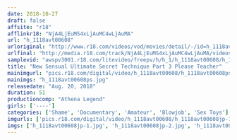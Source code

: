 ```yaml
---
date: 2018-10-27
draft: false
affsite: "r18"
afflinkr18: "NjA4LjEuMS4xLjAuMC4wLjAuMA"
url: "h_1118avt00608"
urloriginal: "http://www.r18.com/videos/vod/movies/detail/-/id=h_1118avt00608"
urlfinal: "http://media.r18.com/track/NjA4LjEuMS4xLjAuMC4wLjAuMA/videos/vod/movies/detail/-/id=h_1118avt00608"
samplevid: "awspv3001.r18.com/litevideo/freepv/h/h_1/h_1118avt00608/h_1118avt00608_dmb_s.mp4"
title: "New Sensual Ultimate Secret Technique Part 3 Please Teacher"
mainimgurl: "pics.r18.com/digital/video/h_1118avt00608/h_1118avt00608ps.jpg"
mainimgs: "h_1118avt00608ps.jpg"
releasedate: "Aug. 20, 2018"
duration: 51
productioncomp: "Athena Legend"
girls: ['----']
categories: ['Shame', 'Documentary', 'Amateur', 'Blowjob', 'Sex Toys']
imgurls: ['pics.r18.com/digital/video/h_1118avt00608/h_1118avt00608jp-1.jpg', 'pics.r18.com/digital/video/h_1118avt00608/h_1118avt00608jp-2.jpg', 'pics.r18.com/digital/video/h_1118avt00608/h_1118avt00608jp-3.jpg', 'pics.r18.com/digital/video/h_1118avt00608/h_1118avt00608jp-4.jpg', 'pics.r18.com/digital/video/h_1118avt00608/h_1118avt00608jp-5.jpg', 'pics.r18.com/digital/video/h_1118avt00608/h_1118avt00608jp-6.jpg', 'pics.r18.com/digital/video/h_1118avt00608/h_1118avt00608jp-7.jpg', 'pics.r18.com/digital/video/h_1118avt00608/h_1118avt00608jp-8.jpg', 'pics.r18.com/digital/video/h_1118avt00608/h_1118avt00608jp-9.jpg', 'pics.r18.com/digital/video/h_1118avt00608/h_1118avt00608jp-10.jpg', 'pics.r18.com/digital/video/h_1118avt00608/h_1118avt00608jp-11.jpg', 'pics.r18.com/digital/video/h_1118avt00608/h_1118avt00608jp-12.jpg', 'pics.r18.com/digital/video/h_1118avt00608/h_1118avt00608jp-13.jpg', 'pics.r18.com/digital/video/h_1118avt00608/h_1118avt00608jp-14.jpg', 'pics.r18.com/digital/video/h_1118avt00608/h_1118avt00608jp-15.jpg', 'pics.r18.com/digital/video/h_1118avt00608/h_1118avt00608jp-16.jpg', 'pics.r18.com/digital/video/h_1118avt00608/h_1118avt00608jp-17.jpg', 'pics.r18.com/digital/video/h_1118avt00608/h_1118avt00608jp-18.jpg', 'pics.r18.com/digital/video/h_1118avt00608/h_1118avt00608jp-19.jpg', 'pics.r18.com/digital/video/h_1118avt00608/h_1118avt00608jp-20.jpg']
imgs: ['h_1118avt00608jp-1.jpg', 'h_1118avt00608jp-2.jpg', 'h_1118avt00608jp-3.jpg', 'h_1118avt00608jp-4.jpg', 'h_1118avt00608jp-5.jpg', 'h_1118avt00608jp-6.jpg', 'h_1118avt00608jp-7.jpg', 'h_1118avt00608jp-8.jpg', 'h_1118avt00608jp-9.jpg', 'h_1118avt00608jp-10.jpg', 'h_1118avt00608jp-11.jpg', 'h_1118avt00608jp-12.jpg', 'h_1118avt00608jp-13.jpg', 'h_1118avt00608jp-14.jpg', 'h_1118avt00608jp-15.jpg', 'h_1118avt00608jp-16.jpg', 'h_1118avt00608jp-17.jpg', 'h_1118avt00608jp-18.jpg', 'h_1118avt00608jp-19.jpg', 'h_1118avt00608jp-20.jpg']
---
```

